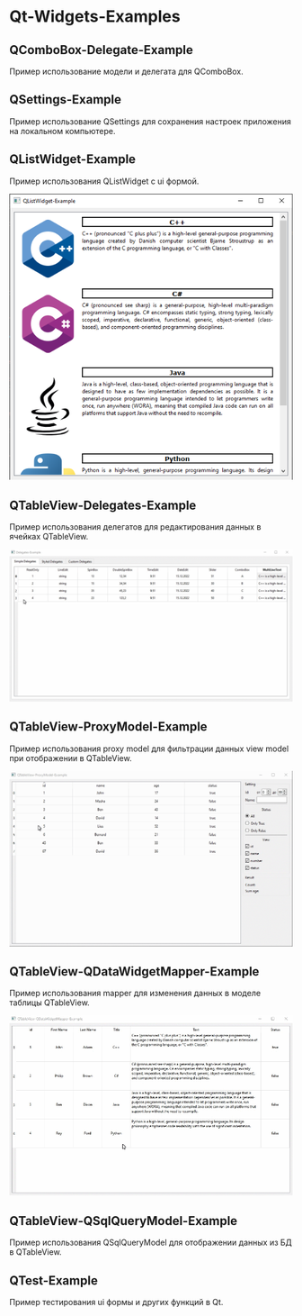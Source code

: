# Qt-Widgets-Examples

## QComboBox-Delegate-Example

Пример использование модели и делегата для QComboBox.

## QSettings-Example

Пример использование QSettings для сохранения настроек приложения на локальном компьютере.

## QListWidget-Example

Пример использования QListWidget с ui формой.

![alt text](../doc/QListWidget-Example.png)

## QTableView-Delegates-Example

Пример использования делегатов для редактирования данных в ячейках QTableView.

![alt text](../doc/QTableView-Delegates-Example.gif)

## QTableView-ProxyModel-Example

Пример использования proxy model для фильтрации данных view model при отображении в QTableView.

![alt text](../doc/QTableView-ProxyModel-Example.gif)

## QTableView-QDataWidgetMapper-Example

Пример использования mapper для изменения данных в моделе таблицы QTableView.

![alt text](../doc/QTableView-QDataWidgetMapper-Example.gif)

## QTableView-QSqlQueryModel-Example

Пример использования QSqlQueryModel для отображении данных из БД в QTableView.

## QTest-Example

Пример тестирования ui формы и других функций в Qt.

